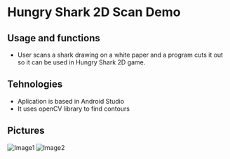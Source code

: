 # Hungry Shark 2D Scan Demo

## Usage and functions
* User scans a shark drawing on a white paper and a program cuts it out so it can be used in Hungry Shark 2D game.

## Tehnologies
* Aplication is based in Android Studio
* It uses openCV library to find contours

## Pictures
![Image1](/pivtures/hsscan.png)
![Image2](/pivtures/s3.jpg)
